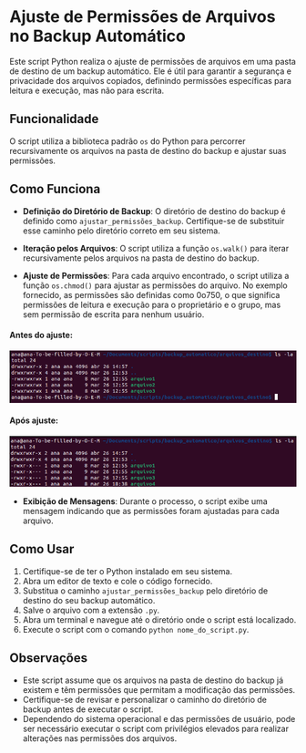 # Ajuste de Permissões de Arquivos no Backup Automático

Este script Python realiza o ajuste de permissões de arquivos em uma pasta de destino de um backup automático. Ele é útil para garantir a segurança e privacidade dos arquivos copiados, definindo permissões específicas para leitura e execução, mas não para escrita.

## Funcionalidade

O script utiliza a biblioteca padrão `os` do Python para percorrer recursivamente os arquivos na pasta de destino do backup e ajustar suas permissões.

## Como Funciona

- **Definição do Diretório de Backup**: O diretório de destino do backup é definido como `ajustar_permissões_backup`. Certifique-se de substituir esse caminho pelo diretório correto em seu sistema.

- **Iteração pelos Arquivos**: O script utiliza a função `os.walk()` para iterar recursivamente pelos arquivos na pasta de destino do backup.

- **Ajuste de Permissões**: Para cada arquivo encontrado, o script utiliza a função `os.chmod()` para ajustar as permissões do arquivo. No exemplo fornecido, as permissões são definidas como 0o750, o que significa permissões de leitura e execução para o proprietário e o grupo, mas sem permissão de escrita para nenhum usuário.

#### Antes do ajuste:

![permissoes_antes](permissoes_antes.png)

#### Após ajuste:

![permissoes_depois](permissoes_depois.png)

- **Exibição de Mensagens**: Durante o processo, o script exibe uma mensagem indicando que as permissões foram ajustadas para cada arquivo.

## Como Usar

1. Certifique-se de ter o Python instalado em seu sistema.
2. Abra um editor de texto e cole o código fornecido.
3. Substitua o caminho `ajustar_permissões_backup` pelo diretório de destino do seu backup automático.
4. Salve o arquivo com a extensão `.py`.
5. Abra um terminal e navegue até o diretório onde o script está localizado.
6. Execute o script com o comando `python nome_do_script.py`.

## Observações

- Este script assume que os arquivos na pasta de destino do backup já existem e têm permissões que permitam a modificação das permissões.
- Certifique-se de revisar e personalizar o caminho do diretório de backup antes de executar o script.
- Dependendo do sistema operacional e das permissões de usuário, pode ser necessário executar o script com privilégios elevados para realizar alterações nas permissões dos arquivos.



